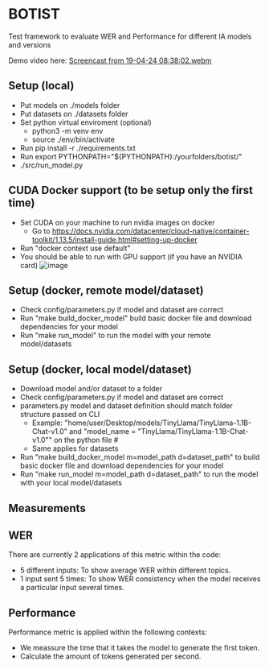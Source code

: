 # BOTIST
Test framework to evaluate WER and Performance for different IA models and versions

Demo video here: [Screencast from 19-04-24 08:38:02.webm](https://github.com/rafanog5521/botist/assets/95366589/e240f7b9-7860-44a7-b689-cf59b103eb99)



## Setup (local)
- Put models on ./models folder
- Put datasets on ./datasets folder
- Set python virtual enviroment (optional)
  - python3 -m venv env
  - source ./env/bin/activate
- Run pip install -r ./requirements.txt
- Run export PYTHONPATH="${PYTHONPATH}:/yourfolders/botist/"
- ./src/run_model.py

## CUDA Docker support (to be setup only the first time)
- Set CUDA on your machine to run nvidia images on docker
  - Go to https://docs.nvidia.com/datacenter/cloud-native/container-toolkit/1.13.5/install-guide.html#setting-up-docker
- Run "docker context use default"
- You should be able to run with GPU support (if you have an NVIDIA card)
  ![image](https://github.com/rafanog5521/botist/assets/95366589/f3d1db6f-fcf7-4e50-a17a-f5077e8aa59a)

## Setup (docker, remote model/dataset)
- Check config/parameters.py if model and dataset are correct
- Run "make build_docker_model" build basic docker file and download dependencies for your model
- Run "make run_model" to run the model with your remote model/datasets

## Setup (docker, local model/dataset)
- Download model and/or dataset to a folder
- Check config/parameters.py if model and dataset are correct
- parameters.py model and dataset definition should match folder structure passed on CLI
  - Example: "home/user/Desktop/models/TinyLlama/TinyLlama-1.1B-Chat-v1.0" and "model_name = "TinyLlama/TinyLlama-1.1B-Chat-v1.0"" on the python file # 
  - Same applies for datasets
- Run "make build_docker_model m=model_path d=dataset_path" to build basic docker file and download dependencies for your model
- Run "make run_model m=model_path d=dataset_path" to run the model with your local model/datasets

## Measurements
## WER
There are currently 2 applications of this metric within the code:
  - 5 different inputs: To show average WER within different topics.
  - 1 input sent 5 times: To show WER consistency when the model receives a particular input several times.

## Performance
Performance metric is applied within the following contexts:
  - We meassure the time that it takes the model to generate the first token.
  - Calculate the amount of tokens generated per second.
